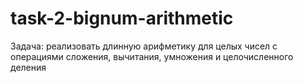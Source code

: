 # task-2-bignum-arithmetic
Задача: реализовать длинную арифметику для целых чисел с операциями сложения, вычитания, умножения и целочисленного деления
